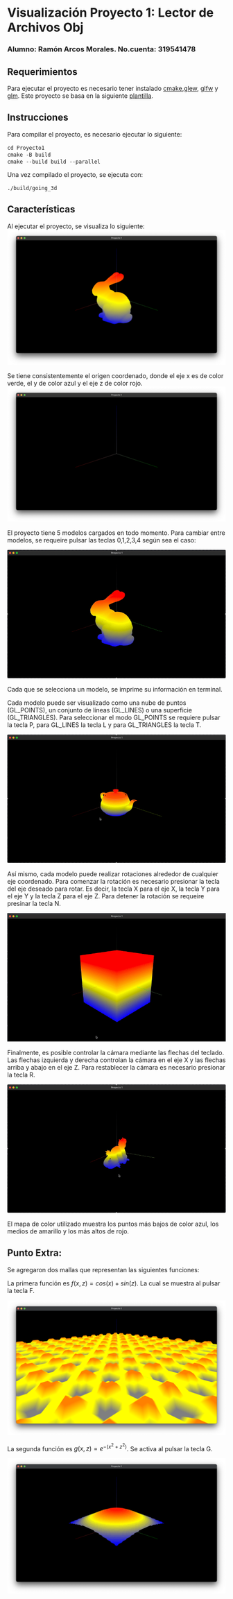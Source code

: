 # Visualización Proyecto 1: Lector de Archivos Obj
### Alumno: Ramón Arcos Morales. No.cuenta: 319541478
## Requerimientos
Para ejecutar el proyecto es necesario tener instalado [cmake](https://cmake.org),[glew](https://glew.sourceforge.net), [glfw](https://www.glfw.org)  y [glm](https://github.com/g-truc/glm). Este proyecto se basa en la siguiente [plantilla](https://github.com/diegodmag/OpenGLFundations/tree/main/templates/t_02).
## Instrucciones

Para compilar el proyecto, es necesario ejecutar lo siguiente:
```
cd Proyecto1
cmake -B build
cmake --build build --parallel 
```
Una vez compilado el proyecto, se ejecuta con:
```
./build/going_3d
```
## Características

Al ejecutar el proyecto, se visualiza lo siguiente:
![alt text](media/inicio.png)

Se tiene consistentemente el origen coordenado, donde el eje x es de color verde, el y de color azul y el eje z de color rojo.
![alt text](media/eje.png)

El proyecto tiene 5 modelos cargados en todo momento. Para cambiar entre modelos, se requeire pulsar las teclas 0,1,2,3,4 según sea el caso:

![alt text](media/figuras.gif)

Cada que se selecciona un modelo, se imprime su información en terminal.


Cada modelo puede ser visualizado como una nube de puntos (GL_POINTS), un conjunto de líneas (GL_LINES) o una superficie (GL_TRIANGLES). Para seleccionar el modo GL_POINTS se requiere pulsar la tecla P, para GL_LINES la tecla L y para GL_TRIANGLES la tecla T.

![alt text](media/puntos.gif)

Así mismo, cada modelo puede realizar rotaciones alrededor de cualquier eje coordenado. Para comenzar la rotación es necesario presionar la tecla del eje deseado para rotar. Es decir, la tecla X para el eje X, la tecla Y para el eje Y y la tecla Z para el eje Z. Para detener la rotación se requeire presinar la tecla N.

![alt text](media/rotacion.gif)

Finalmente, es posible controlar la cámara mediante las flechas del teclado. Las flechas izquierda y derecha controlan la cámara en el eje X y las flechas arriba y abajo en el eje Z. Para restablecer la cámara es necesario presionar la tecla R.

![alt text](media/camara.gif)

El mapa de color utilizado muestra los puntos más bajos de color azul, los medios de amarillo y los más altos de rojo. 

## Punto Extra:
Se agregaron dos mallas que representan las siguientes funciones:

La primera función es $f(x,z)=cos(x)+sin(z)$. La cual se muestra al pulsar la tecla F.

![alt text](media/funcion1.png)

La segunda función es $g(x,z)=e^{-(x^2+z^2)}$. Se activa al pulsar la tecla G.

![alt text](media/funcion2.png)
